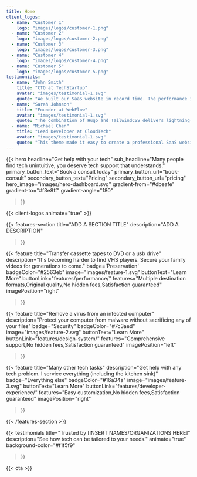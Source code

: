 ```yaml
---
title: Home
client_logos:
  - name: "Customer 1"
    logo: "images/logos/customer-1.png"
  - name: "Customer 2"
    logo: "images/logos/customer-2.png"
  - name: "Customer 3"
    logo: "images/logos/customer-3.png"
  - name: "Customer 4"
    logo: "images/logos/customer-4.png"
  - name: "Customer 5"
    logo: "images/logos/customer-5.png"
testimonials:
  - name: "John Smith"
    title: "CTO at TechStartup"
    avatar: "images/testimonial-1.svg"
    quote: "We built our SaaS website in record time. The performance is incredible, and our users love the modern, clean design."
  - name: "Sarah Johnson"
    title: "Founder at WebFlow"
    avatar: "images/testimonial-1.svg"
    quote: "The combination of Hugo and TailwindCSS delivers lightning-fast performance. Our website loads instantly, which has significantly improved our conversion rates."
  - name: "Michael Chen"
    title: "Lead Developer at CloudTech"
    avatar: "images/testimonial-1.svg"
    quote: "This theme made it easy to create a professional SaaS website. The build times are incredibly fast, and the code is clean and maintainable."
---
```


{{< hero 
    headline="Get help with your tech"
    sub_headline="Many people find tech unintuitive, you deserve tech support that understands."
    primary_button_text="Book a consult today"
    primary_button_url="book-consult"
    secondary_button_text="Pricing"
    secondary_button_url="pricing"
    hero_image="images/hero-dashboard.svg"
    gradient-from="#dbeafe"
    gradient-to="#f3e8ff"
    gradient-angle="180"
>}}

{{< client-logos animate="true" >}}

{{< features-section 
    title="ADD A SECTION TITLE"
    description="ADD A DESCRIPTION"
>}}

{{< feature
    title="Transfer cassette tapes to DVD or a usb drive"
    description="It's becoming harder to find VHS players. Secure your family videos for generations to come."
    badge='Preservation'
    badgeColor="#2563eb"
    image="images/feature-1.svg"
    buttonText="Learn More"
    buttonLink="features/performance/"
    features="Multiple destination formats,Original quality,No hidden fees,Satisfaction guaranteed"
    imagePosition="right"
>}}

{{< feature
    title="Remove a virus from an infected computer"
    description="Protect your computer from malware without sacrificing any of your files"
    badge="Security"
    badgeColor="#7c3aed"
    image="images/feature-2.svg"
    buttonText="Learn More"
    buttonLink="features/design-system/"
    features="Comprehensive support,No hidden fees,Satisfaction guaranteed"
    imagePosition="left"
>}}

{{< feature
    title="Many other tech tasks"
    description="Get help with any tech problem. I service everything (including the kitchen sink)"
    badge="Everything else"
    badgeColor="#16a34a"
    image="images/feature-3.svg"
    buttonText="Learn More"
    buttonLink="features/developer-experience/"
    features="Easy customization,No hidden fees,Satisfaction guaranteed"
    imagePosition="right"
>}}

{{< /features-section >}}

{{< testimonials 
    title="Trusted by [INSERT NAMES/ORGANIZATIONS HERE]"
    description="See how tech can be tailored to your needs."
    animate="true"
    background-color="#f1f5f9"
>}}

{{< cta >}}
